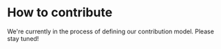 # How to contribute

We're currently in the process of defining our contribution model. Please stay tuned!